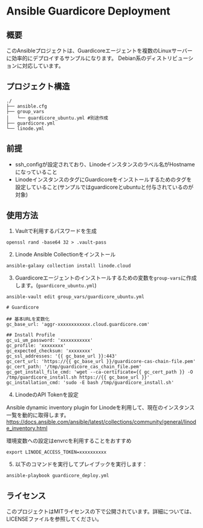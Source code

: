 # Ansible Guardicore Deployment

## 概要

このAnsibleプロジェクトは、Guardicoreエージェントを複数のLinuxサーバーに効率的にデプロイするサンプルになります。
Debian系のディストリビューションに対応しています。

## プロジェクト構造

```
./
├── ansible.cfg
├── group_vars
│   └── guardicore_ubuntu.yml #別途作成
├── guardicore.yml
└── linode.yml
```

## 前提

- ssh_configが設定されており、Linodeインスタンスのラベル名がHostnameになっていること
- LinodeインスタンスのタグにGuardicoreをインストールするためのタグを設定していること(サンプルではguardicoreとubuntuと付与されているのが対象)

## 使用方法

1. Vaultで利用するパスワードを生成
```
openssl rand -base64 32 > .vault-pass
```

2. Linode Ansible Collectionをインストール

```
ansible-galaxy collection install linode.cloud
```

3. Guardicoreエージェントのインストールするための変数を`group-vars`に作成します。(`guardicore_ubuntu.yml`)

```
ansible-vault edit group_vars/guardicore_ubuntu.yml
```

```
# Guardicore

## 基本URLを変数化
gc_base_url: 'aggr-xxxxxxxxxxxx.cloud.guardicore.com'

## Install Profile
gc_ui_um_password: 'xxxxxxxxxxx'
gc_profile: 'xxxxxxxx'
gc_expected_checksum: 'xxxxxxxx'
gc_ssl_addresses: '{{ gc_base_url }}:443'
gc_cert_url: 'https://{{ gc_base_url }}/guardicore-cas-chain-file.pem'
gc_cert_path: '/tmp/guardicore_cas_chain_file.pem'
gc_get_install_file_cmd: 'wget --ca-certificate={{ gc_cert_path }} -O /tmp/guardicore_install.sh https://{{ gc_base_url }}'
gc_installation_cmd: 'sudo -E bash /tmp/guardicore_install.sh'
```
4. LinodeのAPI Tokenを設定


Ansible dynamic inventory plugin for Linodeを利用して、現在のインスタンス一覧を動的に取得します。
https://docs.ansible.com/ansible/latest/collections/community/general/linode_inventory.html

環境変数への設定はenvrcを利用することをおすすめ

```
export LINODE_ACCESS_TOKEN=xxxxxxxxxx
```

5. 以下のコマンドを実行してプレイブックを実行します：

```
ansible-playbook guardicore_deploy.yml
```

## ライセンス

このプロジェクトはMITライセンスの下で公開されています。詳細については、LICENSEファイルを参照してください。
